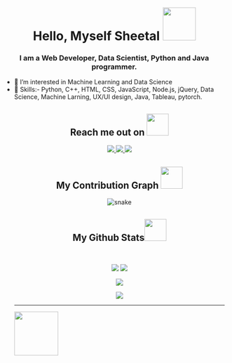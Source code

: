 
<h1 align="center"> Hello, Myself Sheetal <img src="https://media.tenor.com/Ej3BJBhwt_0AAAAM/cute-kitty.gif" style="height:75px;width:75px"></h1>
<h3 align="center">I am a Web Developer, Data Scientist, Python and Java programmer.</h3>
<ul>
 <li> 👀 I’m interested in Machine Learning and Data Science</li>
 <li>🌱 Skills:- Python, C++, HTML, CSS, JavaScript, Node.js, jQuery, Data Science, Machine Larning, UX/UI design, Java, Tableau, pytorch.</li>
 
<!---
sheetal59/sheetal59 is a ✨ special ✨ repository because its `README.md` (this file) appears on your GitHub profile.
You can click the Preview link to take a look at your changes.
--->
<h2 align="center">Reach me out on <img src="https://media0.giphy.com/media/jqNPzdTTxQfOgOqpO4/source.gif" width="50"></h2>

<p align="center">
<a href="https://www.linkedin.com/in/sheetal05/">
 <img src="https://img.shields.io/badge/-LinkedIn-blue?style=flat-square&logo=Linkedin&logoColor=white&link=https://www.linkedin.com/in/sheetal05/"/>
</a>
<a href="mailto: sheetalshreya05@gmail.com">
 <img src="https://img.shields.io/badge/-Mail-c14438?style=flat-square&logo=Gmail&logoColor=white&link=mailto:vaibhavmishra658@gmail.com"/>
</a>
 <a href="https://twitter.com/_sheetal05__">
 <img src="https://img.shields.io/badge/-Instagram-white?style=flat-square&logo=instagram&logoColor=black&link=https://twitter.com/_sheetal05__"/>
</a>
</p>

<h2 align="center">
  My Contribution Graph <img src="https://media.giphy.com/media/xUA7aZeLE2e0P7Znz2/giphy.gif" width="50">
</h2>
<p align="center">
  <img src="https://github.com/sheetal59/sheetal59/raw/output/github-contribution-grid-snake.svg" alt="snake"></center>

</p>

<h2 align="center">
  My Github Stats<img src="https://media.giphy.com/media/VgCDAzcKvsR6OM0uWg/giphy.gif" width="50">
</h2>
 
<br>

<p align = "center">
  <img  src = "https://github-readme-stats.vercel.app/api?username=sheetal59&show_icons=true&theme=radical&line_height=27">
  <img src = "https://github-readme-stats.vercel.app/api/top-langs/?username=sheetal59&hide=html,css,java,shaderlab,kotlin,hlsl&theme=radical">
</p>

<p align = "center">
 <img  src="https://github-readme-streak-stats.herokuapp.com/?user=sheetal59&show_icons=true&locale=en&layout=compact&theme=radical&line_height=0" />
</p> 

<p align = "center">
 <img src="https://activity-graph.herokuapp.com/graph?username=sheetal59&theme=redical">
</p> 
<hr>
<img width="100px" align="center" src="https://komarev.com/ghpvc/?username=your-github-sheetal59&style=flat-square&color=232323">

 

